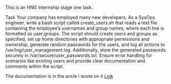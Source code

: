 This is an HNG Internship stage one task. 

Task
Your company has employed many new developers. As a SysOps engineer, write a bash script called create_users.sh that reads a text file containing the employee’s usernames and group names, where each line is formatted as user;groups.
The script should create users and groups as specified, set up home directories with appropriate permissions and ownership, generate random passwords for the users, and log all actions to /var/log/user_management.log. Additionally, store the generated passwords securely in /var/secure/user_passwords.txt.
Ensure error handling for scenarios like existing users and provide clear documentation and comments within the script.


The documentation is in the aricle i wrote on it [Link](https://dev.to/k3n3/bash-script-a-demo-of-user-account-and-group-creation-3na3)